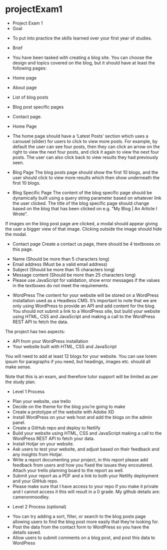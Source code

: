 # projectExam1

* Project Exam 1
* Goal
- To put into practice the skills learned over your first year of studies.

- Brief
- You have been tasked with creating a blog site. You can choose the design and topics covered on the blog, but it should have at least the following pages:

- Home page
- About page
- List of blog posts
- Blog post specific pages
- Contact page.
* Home Page
 - The home page should have a ‘Latest Posts’ section which uses a carousel (slider) for users to click to view more posts. For example, by default the user can see four posts, then they can click an arrow on the right to view the next four posts, and click it again to view the next four posts. The user can also click back to view results they had previously seen.

* Blog Page
The blog posts page should show the first 10 blogs, and the user should click to view more results which then show underneath the first 10 blogs.

* Blog Specific Page
The content of the blog specific page should be dynamically built using a query string parameter based on whatever link the user clicked. The title of the blog specific page should change based on the blog that has been clicked on e.g. “My Blog | An Article I Wrote”.

If images on the blog post page are clicked, a modal should appear giving the user a bigger view of that image. Clicking outside the image should hide the modal.

* Contact page
Create a contact us page, there should be 4 textboxes on this page.

- Name (Should be more than 5 characters long)
- Email address (Must be a valid email address)
- Subject (Should be more than 15 characters long)
- Message content (Should be more than 25 characters long)
- Please use JavaScript for validation, show error messages if the values in the textboxes do not meet the requirements.

* WordPress
The content for your website will be stored on a WordPress installation used as a Headless CMS. It’s important to note that we are only using WordPress to provide an API and add content for the blog. You should not submit a link to a WordPress site, but build your website using HTML, CSS and JavaScript and making a call to the WordPress REST API to fetch the data.

The project has two aspects:

- API from your WordPress installation
- Your website built with HTML, CSS and JavaScript

You will need to add at least 12 blogs for your website. You can use lorem ipsum for paragraphs if you need, but headings, images etc. should all make sense.

Note that this is an exam, and therefore tutor support will be limited as per the study plan.

* Level 1 Process
- Plan your website, use trello
- Decide on the theme for the blog you’re going to make
- Create a prototype of the website with Adobe XD
- Install WordPress on your web host and add the blogs on the admin panel.
- Create a GitHub repo and deploy to Netlify
- Build your website using HTML, CSS and JavaScript making a call to the WordPress REST API to fetch your data.
- Install Hotjar on your website.
- Ask users to test your website, and adjust based on their feedback and any insights from Hotjar.
- Write a report documenting your project, in this report please add feedback from users and how you fixed the issues they encoutered. Attach your trello planning board to the report as well.
- Submit your report as a PDF and a link to both your Netlify deployment and your GitHub repo.
- Please make sure that I have access to your repo if you make it private and I cannot access it this will result in a 0 grade. My github details are: cameronmoodley.

* Level 2 Process (optional)
- You can try adding a sort, filter, or search to the blog posts page allowing users to find the blog post more easily that they’re looking for.
- Post the data from the contact form to WordPress so you have the details saved.
- Allow users to submit comments on a blog post, and post this data to WordPress
